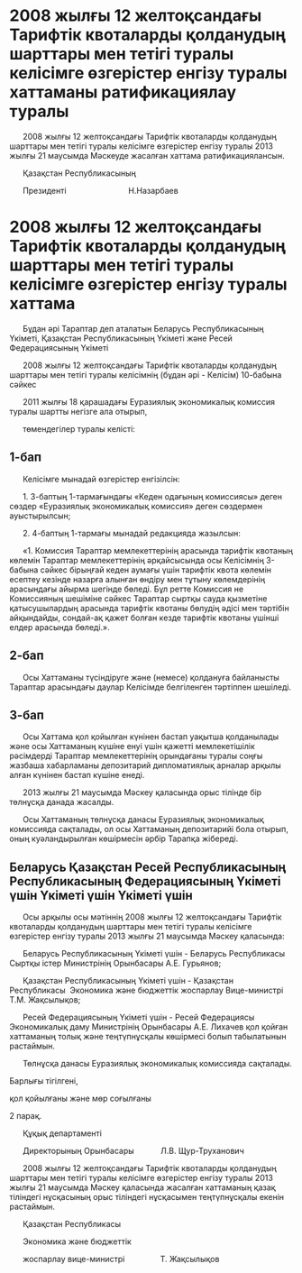 # 2008 жылғы 12 желтоқсандағы Тарифтік квоталарды қолданудың шарттары мен тетігі туралы келісімге өзгерістер енгізу туралы хаттаманы ратификациялау туралы

      2008 жылғы 12 желтоқсандағы Тарифтік квоталарды қолданудың шарттары мен тетігі туралы келісімге өзгерістер енгізу туралы 2013 жылғы 21 маусымда Мәскеуде жасалған хаттама ратификациялансын.

      Қазақстан Республикасының

      Президенті                            Н.Назарбаев

# 2008 жылғы 12 желтоқсандағы Тарифтік квоталарды қолданудың шарттары мен тетігі туралы келісімге өзгерістер енгізу туралы хаттама

      Бұдан әрі Тараптар деп аталатын Беларусь Республикасының Үкіметі, Қазақстан Республикасының Үкіметі және Ресей Федерациясының Үкіметі

      2008 жылғы 12 желтоқсандағы Тарифтік квоталарды қолданудың шарттары мен тетігі туралы келісімнің (бұдан әрі - Келісім) 10-бабына сәйкес

      2011 жылғы 18 қарашадағы Еуразиялық экономикалық комиссия туралы шартты негізге ала отырып,

      төмендегілер туралы келісті:

## 1-бап

      Келісімге мынадай өзгерістер енгізілсін:

      1. 3-баптың 1-тармағындағы «Кеден одағының комиссиясы» деген сөздер «Еуразиялық экономикалық комиссия» деген сөздермен ауыстырылсын;

      2. 4-баптың 1-тармағы мынадай редакцияда жазылсын:

      «1. Комиссия Тараптар мемлекеттерінің арасында тарифтік квотаның көлемін Тараптар мемлекеттерінің әрқайсысында осы Келісімнің 3-бабына сәйкес бірыңғай кеден аумағы үшін тарифтік квота көлемін есептеу кезінде назарға алынған өндіру мен тұтыну көлемдерінің арасындағы айырма шегінде бөледі. Бұл ретте Комиссия не Комиссияның шешіміне сәйкес Тараптар сыртқы сауда қызметіне қатысушылардың арасында тарифтік квотаны бөлудің әдісі мен тәртібін айқындайды, сондай-ақ қажет болған кезде тарифтік квотаны үшінші елдер арасында бөледі.».

## 2-бап

      Осы Хаттаманы түсіндіруге және (немесе) қолдануға байланысты Тараптар арасындағы даулар Келісімде белгіленген тәртіппен шешіледі.

## 3-бап

      Осы Хаттама қол қойылған күнінен бастап уақытша қолданылады және осы Хаттаманың күшіне енуі үшін қажетті мемлекетішілік рәсімдерді Тараптар мемлекеттерінің орындағаны туралы соңғы жазбаша хабарламаны депозитарий дипломатиялық арналар арқылы алған күнінен бастап күшіне енеді.

      2013 жылғы 21 маусымда Мәскеу қаласында орыс тілінде бір төлнұсқа данада жасалды.

      Осы Хаттаманың төлнұсқа данасы Еуразиялық экономикалық комиссияда сақталады, ол осы Хаттаманың депозитарийі бола отырып, оның куәландырылған көшірмесін әрбір Тарапқа жібереді.

## Беларусь Қазақстан Ресей Республикасының Республикасының Федерациясының Үкіметі үшін Үкіметі үшін Үкіметі үшін

      Осы арқылы осы мәтіннің 2008 жылғы 12 желтоқсандағы Тарифтік квоталарды қолданудың шарттары мен тетігі туралы келісімге өзгерістер енгізу туралы 2013 жылғы 21 маусымда Мәскеу қаласында:

      Беларусь Республикасының Үкіметі үшін - Беларусь Республикасы Сыртқы істер Министрінің Орынбасары А.Е. Гурьянов;

      Қазақстан Республикасының Үкіметі үшін - Қазақстан Республикасы  Экономика және бюджеттік жоспарлау Вице-министрі Т.М. Жақсылықов;

      Ресей Федерациясының Үкіметі үшін - Ресей Федерациясы Экономикалық даму Министрінің Орынбасары А.Е. Лихачев қол қойған хаттаманың толық және теңтүпнұсқалы көшірмесі болып табылатынын растаймын.

      Төлнұсқа данасы Еуразиялық экономикалық комиссияда сақталады.

Барлығы тігілгені,

қол қойылғаны және мөр соғылғаны

2 парақ.

      Құқық департаменті

      Директорының Орынбасары            Л.В. Щур-Труханович

      2008 жылғы 12 желтоқсандағы Тарифтік квоталарды қолданудың шарттары мен тетігі туралы келісімге өзгерістер енгізу туралы 2013 жылғы 21 маусымда Мәскеу қаласында жасалған хаттаманың қазақ тіліндегі нұсқасының орыс тіліндегі нұсқасымен теңтүпнұсқалы екенін растаймын.

      Қазақстан Республикасы

      Экономика және бюджеттік

      жоспарлау вице-министрі                Т. Жақсылықов

